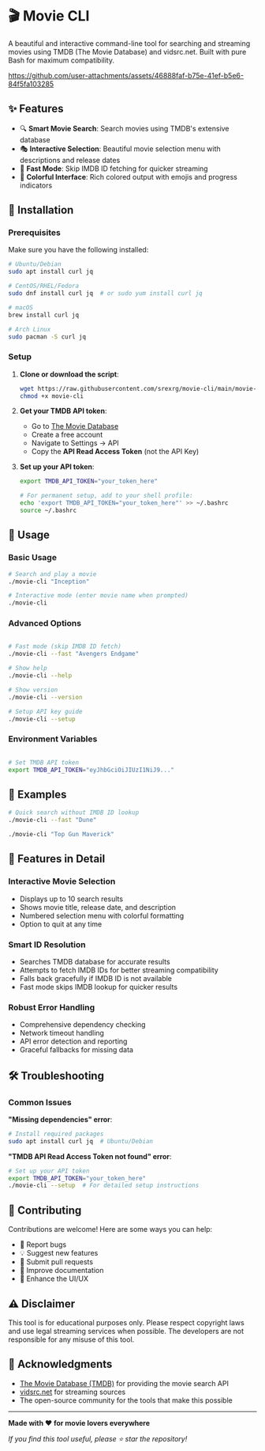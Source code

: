 # 🎬 Movie CLI

A beautiful and interactive command-line tool for searching and streaming movies using TMDB (The Movie Database) and vidsrc.net. Built with pure Bash for maximum compatibility.

https://github.com/user-attachments/assets/46888faf-b75e-41ef-b5e6-84f5fa103285

## ✨ Features

- 🔍 **Smart Movie Search**: Search movies using TMDB's extensive database
- 🎭 **Interactive Selection**: Beautiful movie selection menu with descriptions and release dates
- 🚀 **Fast Mode**: Skip IMDB ID fetching for quicker streaming
- 🎨 **Colorful Interface**: Rich colored output with emojis and progress indicators

## 🚀 Installation

### Prerequisites

Make sure you have the following installed:

```bash
# Ubuntu/Debian
sudo apt install curl jq

# CentOS/RHEL/Fedora
sudo dnf install curl jq  # or sudo yum install curl jq

# macOS
brew install curl jq

# Arch Linux
sudo pacman -S curl jq
```

### Setup

1. **Clone or download the script**:
   ```bash
   wget https://raw.githubusercontent.com/srexrg/movie-cli/main/movie-cli
   chmod +x movie-cli
   ```

2. **Get your TMDB API token**:
   - Go to [The Movie Database](https://www.themoviedb.org/)
   - Create a free account
   - Navigate to Settings → API
   - Copy the **API Read Access Token** (not the API Key)

3. **Set up your API token**:
   ```bash
   export TMDB_API_TOKEN="your_token_here"
   
   # For permanent setup, add to your shell profile:
   echo 'export TMDB_API_TOKEN="your_token_here"' >> ~/.bashrc
   source ~/.bashrc
   ```

## 🎯 Usage

### Basic Usage

```bash
# Search and play a movie
./movie-cli "Inception"

# Interactive mode (enter movie name when prompted)
./movie-cli
```

### Advanced Options

```bash

# Fast mode (skip IMDB ID fetch)
./movie-cli --fast "Avengers Endgame"

# Show help
./movie-cli --help

# Show version
./movie-cli --version

# Setup API key guide
./movie-cli --setup
```

### Environment Variables

```bash

# Set TMDB API token
export TMDB_API_TOKEN="eyJhbGciOiJIUzI1NiJ9..."
```


## 📖 Examples

```bash
# Quick search without IMDB ID lookup
./movie-cli --fast "Dune"

./movie-cli "Top Gun Maverick"
```

## 🎨 Features in Detail

### Interactive Movie Selection
- Displays up to 10 search results
- Shows movie title, release date, and description
- Numbered selection menu with colorful formatting
- Option to quit at any time

### Smart ID Resolution
- Searches TMDB database for accurate results
- Attempts to fetch IMDB IDs for better streaming compatibility
- Falls back gracefully if IMDB ID is not available
- Fast mode skips IMDB lookup for quicker results

### Robust Error Handling
- Comprehensive dependency checking
- Network timeout handling
- API error detection and reporting
- Graceful fallbacks for missing data

## 🛠️ Troubleshooting

### Common Issues

**"Missing dependencies" error**:
```bash
# Install required packages
sudo apt install curl jq  # Ubuntu/Debian
```

**"TMDB API Read Access Token not found" error**:
```bash
# Set up your API token
export TMDB_API_TOKEN="your_token_here"
./movie-cli --setup  # For detailed setup instructions
```


## 🤝 Contributing

Contributions are welcome! Here are some ways you can help:

- 🐛 Report bugs
- 💡 Suggest new features
- 🔧 Submit pull requests
- 📖 Improve documentation
- 🎨 Enhance the UI/UX


## ⚠️ Disclaimer

This tool is for educational purposes only. Please respect copyright laws and use legal streaming services when possible. The developers are not responsible for any misuse of this tool.

## 🙏 Acknowledgments

- [The Movie Database (TMDB)](https://www.themoviedb.org/) for providing the movie search API
- [vidsrc.net](https://vidsrc.net/) for streaming sources
- The open-source community for the tools that make this possible

---

**Made with ❤️ for movie lovers everywhere**

*If you find this tool useful, please ⭐ star the repository!*

